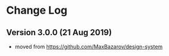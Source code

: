 # Change Log

##  Version 3.0.0 (21 Aug 2019)
- moved from https://github.com/MaxBazarov/design-system
